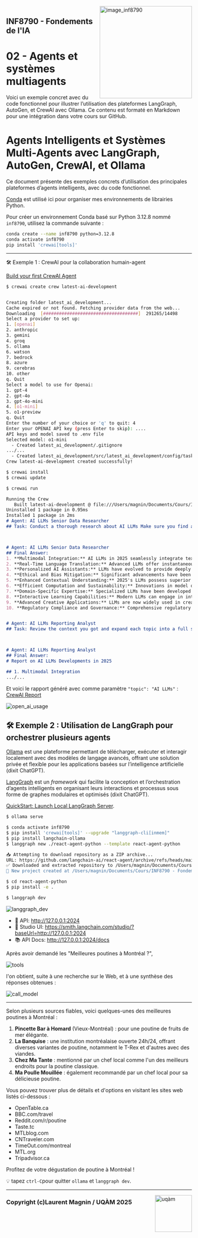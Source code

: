 <img style="float: right;" src="../../images/image_inf8790.png" alt="image_inf8790" width="250"/>

## INF8790 - Fondements de l'IA
# 02 - Agents et systèmes multiagents

Voici un exemple concret avec du code fonctionnel pour illustrer l’utilisation des plateformes LangGraph, AutoGen, et CrewAI avec Ollama. Ce contenu est formaté en Markdown pour une intégration dans votre cours sur GitHub.

# Agents Intelligents et Systèmes Multi-Agents avec LangGraph, AutoGen, CrewAI, et Ollama

Ce document présente des exemples concrets d’utilisation des principales plateformes d’agents intelligents, avec du code fonctionnel.

[Conda](https://docs.conda.io/en/latest/) est utilisé ici pour organiser mes environnements de librairies Python.

Pour créer un environnement Conda basé sur Python 3.12.8 nommé `inf8790`, utilisez la commande suivante :

```bash
conda create --name inf8790 python=3.12.8
conda activate inf8790
pip install 'crewai[tools]'
```

---

🛠️ Exemple 1 : CrewAI pour la collaboration humain-agent

[Build your first CrewAI Agent](https://docs.crewai.com/quickstart)

```bash
$ crewai create crew latest-ai-development


Creating folder latest_ai_development...
Cache expired or not found. Fetching provider data from the web...
Downloading  [####################################]  291265/14498
Select a provider to set up:
1. [openai]
2. anthropic
3. gemini
4. groq
5. ollama
6. watson
7. bedrock
8. azure
9. cerebras
10. other
q. Quit
Select a model to use for Openai:
1. gpt-4
2. gpt-4o
3. gpt-4o-mini
4. [o1-mini]
5. o1-preview
q. Quit
Enter the number of your choice or 'q' to quit: 4
Enter your OPENAI API key (press Enter to skip): ....
API keys and model saved to .env file
Selected model: o1-mini
  - Created latest_ai_development/.gitignore
.../...
  - Created latest_ai_development/src/latest_ai_development/config/tasks.yaml
Crew latest-ai-development created successfully!

$ crewai install
$ crewai update

$ crewai run
```
```md
Running the Crew
   Built latest-ai-development @ file:///Users/magnin/Documents/Cours/INF8790%20-%20Fondements%20de%20l'IA/Github_INF8790/docs/lectures/01_agents/latest_ai_development
Uninstalled 1 package in 0.95ms
Installed 1 package in 2ms
# Agent: AI LLMs Senior Data Researcher
## Task: Conduct a thorough research about AI LLMs Make sure you find any interesting and relevant information given the current year is 2025.



# Agent: AI LLMs Senior Data Researcher
## Final Answer: 
1. **Multimodal Integration:** AI LLMs in 2025 seamlessly integrate text, image, audio, and video processing, enabling more comprehensive understanding and generation across multiple media formats.
2. **Real-Time Language Translation:** Advanced LLMs offer instantaneous and highly accurate translation services, bridging communication gaps across over 200 languages with contextual nuance.
3. **Personalized AI Assistants:** LLMs have evolved to provide deeply personalized assistance, adapting to individual user preferences, habits, and needs for enhanced productivity and user experience.
4. **Ethical and Bias Mitigation:** Significant advancements have been made in reducing biases within LLMs, with robust frameworks ensuring ethical AI deployment and promoting fairness in generated content.
5. **Enhanced Contextual Understanding:** 2025's LLMs possess superior contextual awareness, allowing for more accurate comprehension of complex queries and generation of relevant, context-specific responses.
6. **Efficient Computation and Sustainability:** Innovations in model optimization have led to more energy-efficient LLMs, reducing the carbon footprint associated with large-scale AI computations.
7. **Domain-Specific Expertise:** Specialized LLMs have been developed for industries such as healthcare, law, and finance, providing expert-level insights and support tailored to specific professional fields.
8. **Interactive Learning Capabilities:** Modern LLMs can engage in interactive learning, continuously updating their knowledge base through real-time interactions and user feedback without extensive retraining.
9. **Advanced Creative Applications:** LLMs are now widely used in creative industries for generating original content, including literature, music, and visual art, pushing the boundaries of human-AI collaboration.
10. **Regulatory Compliance and Governance:** Comprehensive regulatory frameworks have been established globally to oversee the development and deployment of LLMs, ensuring responsible AI usage and safeguarding user data privacy.


# Agent: AI LLMs Reporting Analyst
## Task: Review the context you got and expand each topic into a full section for a report. Make sure the report is detailed and contains any and all relevant information.



# Agent: AI LLMs Reporting Analyst
## Final Answer: 
# Report on AI LLMs Developments in 2025

## 1. Multimodal Integration
.../...
```

Et voici le rapport généré avec comme paramètre `"topic": "AI LLMs"` : [CrewAI Report](latest_ai_development/report.md)

![open_ai_usage](images/open_ai_usage.png)


## 🛠️ **Exemple 2 : Utilisation de LangGraph pour orchestrer plusieurs agents**

[Ollama](https://ollama.com) est une plateforme permettant de télécharger, exécuter et interagir localement avec des modèles de langage avancés, offrant une solution privée et flexible pour les applications basées sur l’intelligence artificielle (dixit ChatGPT).

[LangGraph](https://www.langchain.com/langgraph) est un _framework_ qui facilite la conception et l’orchestration d’agents intelligents en organisant leurs interactions et processus sous forme de graphes modulaires et optimisés (dixit ChatGPT).

[QuickStart: Launch Local LangGraph Server](https://langchain-ai.github.io/langgraph/tutorials/langgraph-platform/local-server/).

```bash
$ ollama serve
```

```bash
$ conda activate inf8790
$ pip install 'crewai[tools]' --upgrade "langgraph-cli[inmem]"
$ pip install langchain-ollama
$ langgraph new ./react-agent-python --template react-agent-python 

📥 Attempting to download repository as a ZIP archive...
URL: https://github.com/langchain-ai/react-agent/archive/refs/heads/main.zip
✅ Downloaded and extracted repository to /Users/magnin/Documents/Cours/INF8790 - Fondements de l'IA/Github_INF8790/docs/lectures/01_agents/react-agent-python
🎉 New project created at /Users/magnin/Documents/Cours/INF8790 - Fondements de l'IA/Github_INF8790/docs/lectures/01_agents/react-agent-python

$ cd react-agent-python
$ pip install -e .

$ langgraph dev
```

![langgraph_dev](images/langgraph_dev.png)

- 🚀 API: http://127.0.0.1:2024
- 🎨 Studio UI: https://smith.langchain.com/studio/?baseUrl=http://127.0.0.1:2024
- 📚 API Docs: http://127.0.0.1:2024/docs

Après avoir demandé les "Meilleures poutines à Montréal ?",

![tools](images/tools.png)

l'on obtient, suite à une recherche sur le Web, et à une synthèse des réponses obtenues :

![call_model](images/call_model.png)

--------------- 
Selon plusieurs sources fiables, voici quelques-unes des meilleures poutines à Montréal :

1. **Pincette Bar à Homard** (Vieux-Montréal) : pour une poutine de fruits de mer élégante.
2. **La Banquise** : une institution montréalaise ouverte 24h/24, offrant diverses variantes de poutine, notamment le T-Rex et d'autres avec des viandes.
3. **Chez Ma Tante** : mentionné par un chef local comme l'un des meilleurs endroits pour la poutine classique.
4. **Ma Poulle Mouillée** : également recommandé par un chef local pour sa délicieuse poutine.

Vous pouvez trouver plus de détails et d'options en visitant les sites web listés ci-dessous :

- OpenTable.ca
- BBC.com/travel
- Reddit.com/r/poutine
- Taste.tc
- MTLblog.com
- CNTraveler.com
- TimeOut.com/montreal
- MTL.org
- Tripadvisor.ca

Profitez de votre dégustation de poutine à Montréal !


:bulb: tapez `ctrl-C`pour quitter `ollama` et `langgraph dev`.

--------------- 

<img style="float: right;" align="right" src="../../images/uqam.png" alt="uqàm" width="100"/>

### Copyright (c)Laurent Magnin / UQÀM 2025